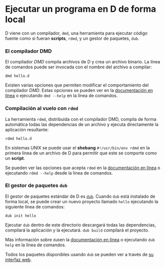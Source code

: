 # Ejecutar un programa en D de forma local

D viene con un compilador, `dmd`, una herramienta para ejecutar código fuente
como si fueran __scripts__, `rdmd`, y un gestor de paquetes, `dub`.

### El compilador DMD

El compilador *DMD* compila archivos de D y crea un archivo binario. La línea de
comandos puede ser invocada con el nombre del archivo a compilar:

    dmd hello.d

Existen varias opciones que permiten modificar el comportamiento del compilador *DMD*.
Estas opciones se pueden ver en la [documentación en línea](https://dlang.org/dmd.html#switches)
o ejecutando `dmd --help` en la línea de comandos.

### Compilación __al vuelo__ con `rdmd`

La herramienta `rdmd`, distribuida con el compilador DMD, compila de forma automática todas las
dependencias de un archivo y ejecuta directamente la aplicación resultante:

    rdmd hello.d

En sistemas UNIX se puede usar el __shebang__ `#!/usr/bin/env rdmd` en la primera línea de un
archivo de D para permitir que este se comporte como un __script__.

Se pueden ver las opciones que acepta `rdmd` en la [documentación en línea](https://dlang.org/rdmd.html)
o ejecutando `rdmd --help` desde la línea de comandos.

### El gestor de paquetes `dub`

El gestor de paquetes estándar de D es [`dub`](http://code.dlang.org). Cuando `dub` está
instalado de forma local, se puede crear un nuevo proyecto llamado `hello` ejecutando la
siguiente línea de comandos:

    dub init hello

Ejecutar `dub` dentro de este directorio descargará todas las dependencias, compilará la
aplicación y la ejecutará.
`dub build` compilará el proyecto.

Más información sobre `dub`en la [documentación en línea](https://code.dlang.org/docs/commandline)
o ejecutando `dub help` en la línea de comandos.

Todos los paquetes disponibles usando `dub` se pueden ver a través de [su interfaz web](https://code.dlang.org).

